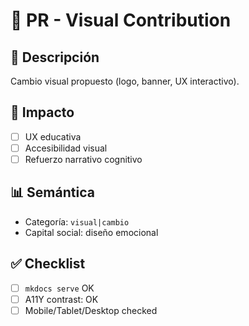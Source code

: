 # 🎨 PR - Visual Contribution

## 🧾 Descripción

Cambio visual propuesto (logo, banner, UX interactivo).

## 🧠 Impacto

- [ ] UX educativa
- [ ] Accesibilidad visual
- [ ] Refuerzo narrativo cognitivo

## 📊 Semántica
- Categoría: `visual|cambio`
- Capital social: diseño emocional

## ✅ Checklist
- [ ] `mkdocs serve` OK
- [ ] A11Y contrast: OK
- [ ] Mobile/Tablet/Desktop checked